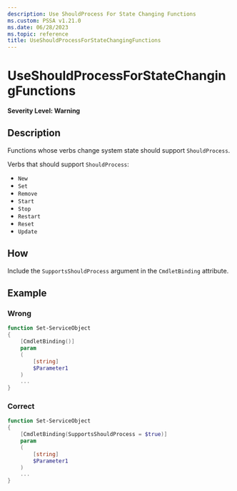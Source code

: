 ```yaml
---
description: Use ShouldProcess For State Changing Functions
ms.custom: PSSA v1.21.0
ms.date: 06/28/2023
ms.topic: reference
title: UseShouldProcessForStateChangingFunctions
---
```

# UseShouldProcessForStateChangingFunctions

**Severity Level: Warning**

## Description

Functions whose verbs change system state should support `ShouldProcess`.

Verbs that should support `ShouldProcess`:

- `New`
- `Set`
- `Remove`
- `Start`
- `Stop`
- `Restart`
- `Reset`
- `Update`

## How

Include the `SupportsShouldProcess` argument in the `CmdletBinding` attribute.

## Example

### Wrong

```powershell
function Set-ServiceObject
{
    [CmdletBinding()]
    param
    (
        [string]
        $Parameter1
    )
    ...
}
```

### Correct

```powershell
function Set-ServiceObject
{
    [CmdletBinding(SupportsShouldProcess = $true)]
    param
    (
        [string]
        $Parameter1
    )
    ...
}
```
